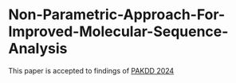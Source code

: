 # Non-Parametric-Approach-For-Improved-Molecular-Sequence-Analysis
This paper is accepted to findings of [PAKDD 2024](https://pakdd2024.org/)
